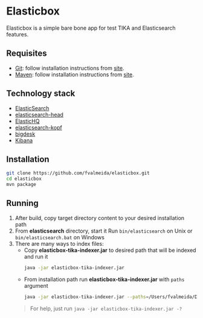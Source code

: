 Elasticbox
=======================

Elasticbox is a simple bare bone app for test TIKA and Elasticsearch features.

Requisites
------------

- [Git](https://git-scm.com/download/): follow installation instructions from [site](https://git-scm.com/book/en/v2/Getting-Started-Installing-Git).
- [Maven](https://maven.apache.org/download.cgi): follow installation instructions from [site](https://maven.apache.org/install.html).

Technology stack
------------

- [ElasticSearch](https://www.elastic.co/downloads/elasticsearch)
- [elasticsearch-head](http://mobz.github.io/elasticsearch-head/)
- [ElasticHQ](http://www.elastichq.org/support_plugin.html) 
- [elasticsearch-kopf](https://github.com/lmenezes/elasticsearch-kopf/) 
- [bigdesk](http://bigdesk.org/)
- [Kibana](https://www.elastic.co/downloads/kibana)

Installation
------------

```bash
git clone https://github.com/fvalmeida/elasticbox.git
cd elasticbox
mvn package
```

Running
------------

1. After build, copy target directory content to your desired installation path
2. From **elasticsearch** directory, start it
    Run `bin/elasticsearch` on Unix or `bin/elasticsearch.bat` on Windows
3. There are many ways to index files:
    - Copy **elasticbox-tika-indexer.jar** to desired path that will be indexed and run it
        ```bash
        java -jar elasticbox-tika-indexer.jar
        ```
    - From installation path run **elasticbox-tika-indexer.jar** with `paths` argument
        ```bash
        java -jar elasticbox-tika-indexer.jar --paths=/Users/fvalmeida/Documents
        ```
    > For help, just run `java -jar elasticbox-tika-indexer.jar -?`
